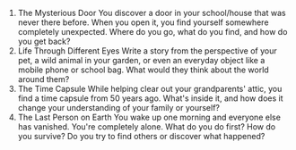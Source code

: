 1. The Mysterious Door
You discover a door in your school/house that was never there before. When you open it, you find yourself somewhere completely unexpected. Where do you go, what do you find, and how do you get back?
2. Life Through Different Eyes
Write a story from the perspective of your pet, a wild animal in your garden, or even an everyday object like a mobile phone or school bag. What would they think about the world around them?
3. The Time Capsule
While helping clear out your grandparents' attic, you find a time capsule from 50 years ago. What's inside it, and how does it change your understanding of your family or yourself?
4. The Last Person on Earth
You wake up one morning and everyone else has vanished. You're completely alone. What do you do first? How do you survive? Do you try to find others or discover what happened?
